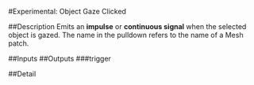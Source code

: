 #Experimental: Object Gaze Clicked

##Description
Emits an **impulse** or **continuous signal** when the selected object is gazed. The name in the pulldown refers to the name of a Mesh patch.

##Inputs
##Outputs
###trigger


##Detail

